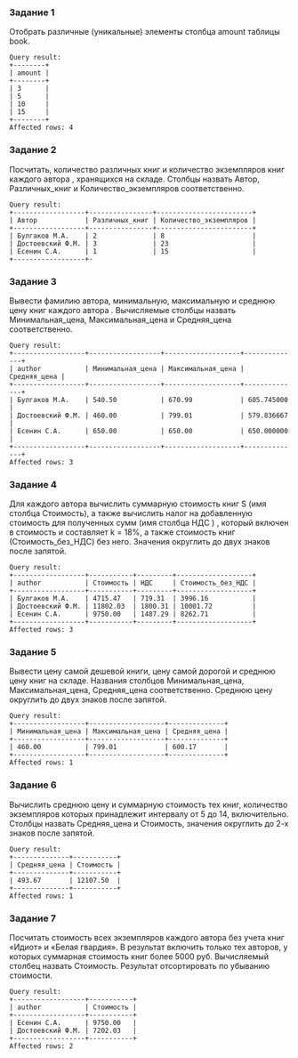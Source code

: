 ### Задание 1
Отобрать различные (уникальные) элементы столбца amount таблицы book.
```
Query result:
+--------+
| amount |
+--------+
| 3      |
| 5      |
| 10     |
| 15     |
+--------+
Affected rows: 4
```

### Задание 2
Посчитать, количество различных книг и количество экземпляров книг каждого автора , хранящихся на складе.  Столбцы назвать Автор, Различных_книг и Количество_экземпляров соответственно.
```
Query result:
+------------------+----------------+------------------------+
| Автор            | Различных_книг | Количество_экземпляров |
+------------------+----------------+------------------------+
| Булгаков М.А.    | 2              | 8                      |
| Достоевский Ф.М. | 3              | 23                     |
| Есенин С.А.      | 1              | 15                     |
+------------------+-
```

### Задание 3
Вывести фамилию автора, минимальную, максимальную и среднюю цену книг каждого автора . Вычисляемые столбцы назвать Минимальная_цена, Максимальная_цена и Средняя_цена соответственно.
```
Query result:
+------------------+------------------+-------------------+--------------+
| author           | Минимальная_цена | Максимальная_цена | Средняя_цена |
+------------------+------------------+-------------------+--------------+
| Булгаков М.А.    | 540.50           | 670.99            | 605.745000   |
| Достоевский Ф.М. | 460.00           | 799.01            | 579.836667   |
| Есенин С.А.      | 650.00           | 650.00            | 650.000000   |
+------------------+------------------+-------------------+--------------+
Affected rows: 3
```

### Задание 4
Для каждого автора вычислить суммарную стоимость книг S (имя столбца Стоимость), а также вычислить налог на добавленную стоимость  для полученных сумм (имя столбца НДС ) , который включен в стоимость и составляет k = 18%,  а также стоимость книг  (Стоимость_без_НДС) без него. Значения округлить до двух знаков после запятой.
```
Query result:
+------------------+-----------+---------+-------------------+
| author           | Стоимость | НДС     | Стоимость_без_НДС |
+------------------+-----------+---------+-------------------+
| Булгаков М.А.    | 4715.47   | 719.31  | 3996.16           |
| Достоевский Ф.М. | 11802.03  | 1800.31 | 10001.72          |
| Есенин С.А.      | 9750.00   | 1487.29 | 8262.71           |
+------------------+-----------+---------+-------------------+
Affected rows: 3
```

### Задание 5
Вывести  цену самой дешевой книги, цену самой дорогой и среднюю цену книг на складе. Названия столбцов Минимальная_цена, Максимальная_цена, Средняя_цена соответственно. Среднюю цену округлить до двух знаков после запятой.
```
Query result:
+------------------+-------------------+--------------+
| Минимальная_цена | Максимальная_цена | Средняя_цена |
+------------------+-------------------+--------------+
| 460.00           | 799.01            | 600.17       |
+------------------+-------------------+--------------+
Affected rows: 1
```

### Задание 6
Вычислить среднюю цену и суммарную стоимость тех книг, количество экземпляров которых принадлежит интервалу от 5 до 14, включительно. Столбцы назвать Средняя_цена и Стоимость, значения округлить до 2-х знаков после запятой.
```
Query result:
+--------------+-----------+
| Средняя_цена | Стоимость |
+--------------+-----------+
| 493.67       | 12107.50  |
+--------------+-----------+
Affected rows: 1
```

### Задание 7
Посчитать стоимость всех экземпляров каждого автора без учета книг «Идиот» и «Белая гвардия». В результат включить только тех авторов, у которых суммарная стоимость книг более 5000 руб. Вычисляемый столбец назвать Стоимость. Результат отсортировать по убыванию стоимости.
```
Query result:
+------------------+-----------+
| author           | Стоимость |
+------------------+-----------+
| Есенин С.А.      | 9750.00   |
| Достоевский Ф.М. | 7202.03   |
+------------------+-----------+
Affected rows: 2
```